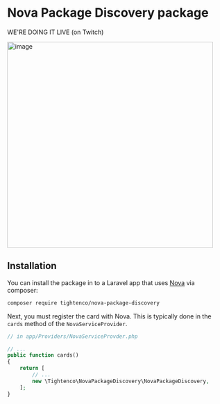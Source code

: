 # Nova Package Discovery package

WE'RE DOING IT LIVE
 (on Twitch)
 
<img width="474" alt="image" src="https://user-images.githubusercontent.com/151829/44622253-14538480-a883-11e8-896c-55b08a5c1280.png">

 
 ## Installation

You can install the package in to a Laravel app that uses [Nova](https://nova.laravel.com) via composer:

```bash
composer require tightenco/nova-package-discovery
```

Next, you must register the card with Nova. This is typically done in the `cards` method of the `NovaServiceProvider`.

```php
// in app/Providers/NovaServiceProvder.php

// ...
public function cards()
{
    return [
        // ...
        new \Tightenco\NovaPackageDiscovery\NovaPackageDiscovery,
    ];
}
```
